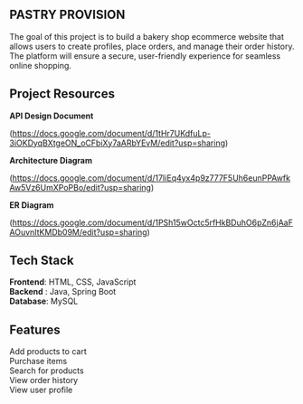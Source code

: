 ## PASTRY PROVISION

The goal of this project is to build a bakery shop ecommerce website that allows users to create profiles, place orders, and manage their order history. The platform will ensure a secure, user-friendly experience for seamless online shopping.


## Project Resources 

**API Design Document**

(https://docs.google.com/document/d/1tHr7UKdfuLp-3iOKDyqBXtgeON_oCFbiXy7aARbYEvM/edit?usp=sharing)

**Architecture Diagram**

(https://docs.google.com/document/d/17IiEq4yx4p9z777F5Uh6eunPPAwfkAw5Vz6UmXPoPBo/edit?usp=sharing)

**ER Diagram**

(https://docs.google.com/document/d/1PSh15wOctc5rfHkBDuhO6pZn6jAaFAOuvnItKMDb09M/edit?usp=sharing)

## Tech Stack

**Frontend**: HTML, CSS, JavaScript  
**Backend** : Java, Spring Boot  
**Database**: MySQL  

## Features

Add products to cart  
Purchase items  
Search for products  
View order history  
View user profile  
